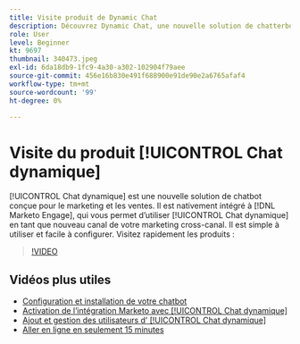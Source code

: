 ```yaml
---
title: Visite produit de Dynamic Chat
description: Découvrez Dynamic Chat, une nouvelle solution de chatterbot conçue pour le marketing et les ventes d’Adobe.
role: User
level: Beginner
kt: 9697
thumbnail: 340473.jpeg
exl-id: 6da18db9-1fc9-4a30-a302-102904f79aee
source-git-commit: 456e16b830e491f688900e91de90e2a6765afaf4
workflow-type: tm+mt
source-wordcount: '99'
ht-degree: 0%

---
```


# Visite du produit [!UICONTROL Chat dynamique]

[!UICONTROL Chat dynamique]  est une nouvelle solution de chatbot conçue pour le marketing et les ventes. Il est nativement intégré à [!DNL Marketo Engage], qui vous permet d’utiliser [!UICONTROL Chat dynamique]  en tant que nouveau canal de votre marketing cross-canal. Il est simple à utiliser et facile à configurer. Visitez rapidement les produits :

>[!VIDEO](https://video.tv.adobe.com/v/340473/?quality=12&learn=on)

## Vidéos plus utiles

* [Configuration et installation de votre chatbot](setup.md)
* [Activation de l’intégration Marketo avec [!UICONTROL Chat dynamique] ](marketo-integration.md)
* [Ajout et gestion des utilisateurs d’ [!UICONTROL Chat dynamique] ](user-management.md)
* [Aller en ligne en seulement 15 minutes](go-live-in-15-minutes.md)
